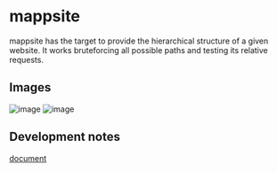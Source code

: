 # mappsite
mappsite has the target to provide the hierarchical structure of a given website. It works bruteforcing all possible paths and testing its relative requests. 

## Images
[comment]: <> (hahaha)
![image]()
![image]()


## Development notes
[document](development.md)

